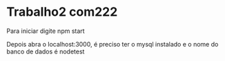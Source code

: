 # Trabalho2 com222

Para iniciar digite npm start

Depois abra o localhost:3000, é preciso ter o mysql instalado e o nome do banco de dados é nodetest

